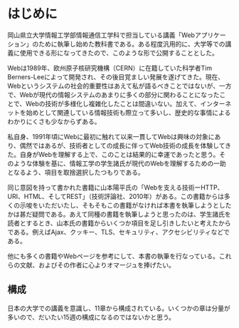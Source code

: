 
# はじめに
岡山県立大学情報工学部情報通信工学科で担当している講義「Webアプリケーション」のために執筆し始めた教科書である。ある程度汎用的に、大学等での講義に使用できる形になってきたので、このような形で公開することとした。

Webは1989年、欧州原子核研究機構（CERN）に在籍していた科学者Tim Berners-Leeによって開発され、その後目覚ましい発展を遂げてきた。現在、Webというシステムの社会的重要性はあえて私が語るべきことではないが、一方で、Webが現代の情報システムのあまりに多くの部分に関わることになったことで、Webの技術が多様化し複雑化したことは間違いない。加えて、インターネットを始めとして関連している情報技術も際立って多いし、歴史的な事情によるわかりにくさも少なからずある。

私自身、1991年頃にWebに最初に触れて以来一貫してWebは興味の対象にあり、偶然ではあるが、技術者としての成長に伴ってWeb技術の成長を体験してきた。自身がWebを理解する上で、このことは結果的に幸運であったと思う。そのような体験を基に、情報工学の学生諸氏が現代のWebを理解するための一助となるよう、項目を取捨選択したつもりである。

同じ意図を持って書かれた書籍に山本陽平氏の「Webを支える技術ーHTTP、URI、HTML、そしてREST」（技術評論社、2010年）がある。この書籍からは多くの示唆をいただいたし、そもそもこの書籍がなければ本書を執筆しようとしたかは甚だ疑問である。あえて同種の書籍を執筆しようと思ったのは、学生諸氏を読者とするとき、山本氏の書籍からいくつか項目を足し引きしたいと考えたからである。例えばAjax、クッキー、TLS、セキュリティ、アクセシビリティなどである。

他にも多くの書籍やWebページを参考にして、本書の執筆を行なっている。これらの文献、およびその作者に心よりオマージュを捧げたい。

## 構成
日本の大学での講義を意識し、11章から構成されている。いくつかの章は分量が多いので、だいたい15週の構成になるのではないかと思う。